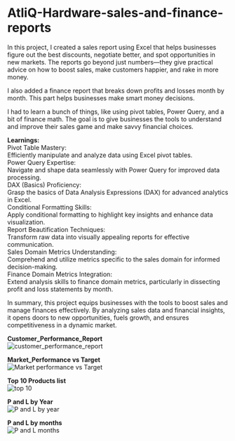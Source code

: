 # AtliQ-Hardware-sales-and-finance-reports
In this project, I created a sales report using Excel that helps businesses figure out the best discounts, negotiate better, and spot opportunities in new markets. The reports go beyond just numbers—they give practical advice on how to boost sales, make customers happier, and rake in more money.

I also added a finance report that breaks down profits and losses month by month. This part helps businesses make smart money decisions.

I had to learn a bunch of things, like using pivot tables, Power Query, and a bit of finance math. The goal is to give businesses the tools to understand and improve their sales game and make savvy financial choices.

**Learnings:**  
Pivot Table Mastery:  
Efficiently manipulate and analyze data using Excel pivot tables.  
Power Query Expertise:  
Navigate and shape data seamlessly with Power Query for improved data processing.  
DAX (Basics) Proficiency:  
Grasp the basics of Data Analysis Expressions (DAX) for advanced analytics in Excel.  
Conditional Formatting Skills:  
Apply conditional formatting to highlight key insights and enhance data visualization.  
Report Beautification Techniques:    
Transform raw data into visually appealing reports for effective communication.  
Sales Domain Metrics Understanding:    
Comprehend and utilize metrics specific to the sales domain for informed decision-making.  
Finance Domain Metrics Integration:    
Extend analysis skills to finance domain metrics, particularly in dissecting profit and loss statements by month. 

In summary, this project equips businesses with the tools to boost sales and manage finances effectively. By analyzing sales data and financial insights, it opens doors to new opportunities, fuels growth, and ensures competitiveness in a dynamic market.

**Customer_Performance_Report**  
![customer_performance_report](https://github.com/deepikaponnaganti/AtliQ-Hardware-sales-and-finance-reports/assets/144883605/06d7b230-9adc-43c7-8b03-f45232b73112)   

**Market_Performance vs Target**  
![Market performance vs Target](https://github.com/deepikaponnaganti/AtliQ-Hardware-sales-and-finance-reports/assets/144883605/67c6393c-46ec-4be1-969f-a28e2766ed74)  

**Top 10 Products list**    
![top 10](https://github.com/deepikaponnaganti/AtliQ-Hardware-sales-and-finance-reports/assets/144883605/62448e60-7c00-4861-85a0-6f02dc2e8cd3)   

**P and L by Year**  
![P and L by year](https://github.com/deepikaponnaganti/AtliQ-Hardware-sales-and-finance-reports/assets/144883605/ea1ab6a4-ebfa-42db-bed2-fc1f774cf246)  

**P and L by months**  
![P and L months](https://github.com/deepikaponnaganti/AtliQ-Hardware-sales-and-finance-reports/assets/144883605/08111f57-1cea-4337-b0e5-ac32298db81b)  








